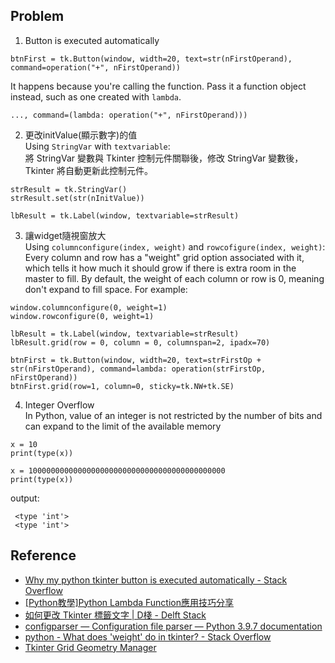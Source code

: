 ## Problem
1. Button is executed automatically
```
btnFirst = tk.Button(window, width=20, text=str(nFirstOperand), command=operation("+", nFirstOperand))
```
It happens because you're calling the function. Pass it a function object instead, such as one created with `lambda`.
```
..., command=(lambda: operation("+", nFirstOperand)))
```
2. 更改initValue(顯示數字)的值 <br>
  Using `StringVar` with `textvariable`: <br>
  將 StringVar 變數與 Tkinter 控制元件關聯後，修改 StringVar 變數後，Tkinter 將自動更新此控制元件。
  ```
  strResult = tk.StringVar()
  strResult.set(str(nInitValue))
  
  lbResult = tk.Label(window, textvariable=strResult)
  ```
3. 讓widget隨視窗放大 <br>
  Using `columnconfigure(index, weight)` and `rowcofigure(index, weight)`: <br>
    Every column and row has a "weight" grid option associated with it, which tells it how much it should grow if there is extra room in the master to fill. By         default, the weight of each column or row is 0, meaning don't expand to fill space. For example:
  ```
  window.columnconfigure(0, weight=1)
  window.rowconfigure(0, weight=1)
  
  lbResult = tk.Label(window, textvariable=strResult)
  lbResult.grid(row = 0, column = 0, columnspan=2, ipadx=70)
  
  btnFirst = tk.Button(window, width=20, text=strFirstOp + str(nFirstOperand), command=lambda: operation(strFirstOp, nFirstOperand))
  btnFirst.grid(row=1, column=0, sticky=tk.NW+tk.SE)
  ```
  4. Integer Overflow <br>
    In Python, value of an integer is not restricted by the number of bits and can expand to the limit of the available memory
  ```
  x = 10
  print(type(x))

  x = 10000000000000000000000000000000000000000000
  print(type(x))
  ```
   output:
   ```
    <type 'int'>
    <type 'int'>
   ```
## Reference
* [Why my python tkinter button is executed automatically - Stack Overflow](https://stackoverflow.com/questions/19285907/why-my-python-tkinter-button-is-executed-automatically)
* [[Python教學]Python Lambda Function應用技巧分享](https://www.learncodewithmike.com/2019/12/python-lambda-functions.html)
* [ 如何更改 Tkinter 標籤文字 | D棧 - Delft Stack](https://www.delftstack.com/zh-tw/howto/python-tkinter/how-to-change-the-tkinter-label-text/)
* [configparser — Configuration file parser — Python 3.9.7 documentation](https://docs.python.org/3/library/configparser.html)
* [python - What does 'weight' do in tkinter? - Stack Overflow](https://stackoverflow.com/questions/45847313/what-does-weight-do-in-tkinter)
* [Tkinter Grid Geometry Manager](https://www.pythontutorial.net/tkinter/tkinter-grid/)
